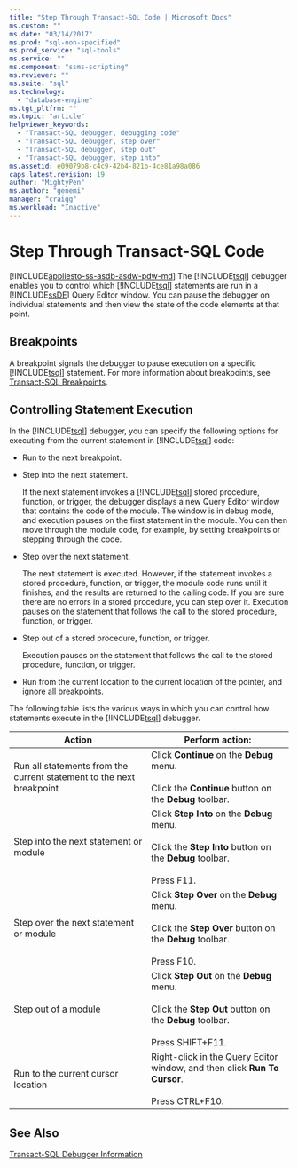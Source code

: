```yaml
---
title: "Step Through Transact-SQL Code | Microsoft Docs"
ms.custom: ""
ms.date: "03/14/2017"
ms.prod: "sql-non-specified"
ms.prod_service: "sql-tools"
ms.service: ""
ms.component: "ssms-scripting"
ms.reviewer: ""
ms.suite: "sql"
ms.technology: 
  - "database-engine"
ms.tgt_pltfrm: ""
ms.topic: "article"
helpviewer_keywords: 
  - "Transact-SQL debugger, debugging code"
  - "Transact-SQL debugger, step over"
  - "Transact-SQL debugger, step out"
  - "Transact-SQL debugger, step into"
ms.assetid: e09079b8-c4c9-42b4-821b-4ce81a98a086
caps.latest.revision: 19
author: "MightyPen"
ms.author: "genemi"
manager: "craigg"
ms.workload: "Inactive"
---
```

# Step Through Transact-SQL Code
[!INCLUDE[appliesto-ss-asdb-asdw-pdw-md](../../includes/appliesto-ss-asdb-asdw-pdw-md.md)]
  The [!INCLUDE[tsql](../../includes/tsql-md.md)] debugger enables you to control which [!INCLUDE[tsql](../../includes/tsql-md.md)] statements are run in a [!INCLUDE[ssDE](../../includes/ssde-md.md)] Query Editor window. You can pause the debugger on individual statements and then view the state of the code elements at that point.  
  
## Breakpoints  
 A breakpoint signals the debugger to pause execution on a specific [!INCLUDE[tsql](../../includes/tsql-md.md)] statement. For more information about breakpoints, see [Transact-SQL Breakpoints](../../relational-databases/scripting/transact-sql-breakpoints.md).  
  
## Controlling Statement Execution  
 In the [!INCLUDE[tsql](../../includes/tsql-md.md)] debugger, you can specify the following options for executing from the current statement in [!INCLUDE[tsql](../../includes/tsql-md.md)] code:  
  
-   Run to the next breakpoint.  
  
-   Step into the next statement.  
  
     If the next statement invokes a [!INCLUDE[tsql](../../includes/tsql-md.md)] stored procedure, function, or trigger, the debugger displays a new Query Editor window that contains the code of the module. The window is in debug mode, and execution pauses on the first statement in the module. You can then move through the module code, for example, by setting breakpoints or stepping through the code.  
  
-   Step over the next statement.  
  
     The next statement is executed. However, if the statement invokes a stored procedure, function, or trigger, the module code runs until it finishes, and the results are returned to the calling code. If you are sure there are no errors in a stored procedure, you can step over it. Execution pauses on the statement that follows the call to the stored procedure, function, or trigger.  
  
-   Step out of a stored procedure, function, or trigger.  
  
     Execution pauses on the statement that follows the call to the stored procedure, function, or trigger.  
  
-   Run from the current location to the current location of the pointer, and ignore all breakpoints.  
  
 The following table lists the various ways in which you can control how statements execute in the [!INCLUDE[tsql](../../includes/tsql-md.md)] debugger.  
  
|Action|Perform action:|  
|------------|---------------------|  
|Run all statements from the current statement to the next breakpoint|Click **Continue** on the **Debug** menu.<br /><br /> Click the **Continue** button on the **Debug** toolbar.|  
|Step into the next statement or module|Click **Step Into** on the **Debug** menu.<br /><br /> Click the **Step Into** button on the **Debug** toolbar.<br /><br /> Press F11.|  
|Step over the next statement or module|Click **Step Over** on the **Debug** menu.<br /><br /> Click the **Step Over** button on the **Debug** toolbar.<br /><br /> Press F10.|  
|Step out of a module|Click **Step Out** on the **Debug** menu.<br /><br /> Click the **Step Out** button on the **Debug** toolbar.<br /><br /> Press SHIFT+F11.|  
|Run to the current cursor location|Right-click in the Query Editor window, and then click **Run To Cursor**.<br /><br /> Press CTRL+F10.|  
  
## See Also  
 [Transact-SQL Debugger Information](../../relational-databases/scripting/transact-sql-debugger-information.md)  
  
  
